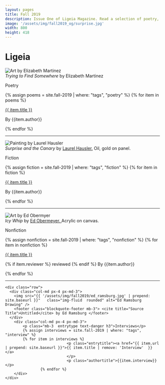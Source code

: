 ```yaml
---
layout: pages
title: Fall 2019
description: Issue One of Ligeia Magazine. Read a selection of poetry, fiction, nonfiction, and interviews.
image: '/assets/img/fall2019_og/surprise.jpg'
width: 800
height: 418
---
```

<div class="jumbotron jumbotron-fluid padding-main">
	<div class="container h-100">
		<div class="row h-100">
			<div class="col text-center my-auto pb-4">
				<div class="m-3 p-2 m-md-4 p-md-3">
					<h1 class="text-center display-4 ligeia-title">
            Ligeia
          </h1>
				</div>
			</div>
		</div>
	</div>
</div>
<div class="container mt-4">

<div class="row">
	<div class="col-md px-4 px-md-3">
	<img src="{{ '/assets/img/fall2019/elizabeth_martinez.jpg' | prepend: site.baseurl }}" class="img-fluid rounded" alt="Art by Elizabeth Martinez"/>
	<footer class="blockquote-footer mb-3"> <cite title="Source Title">Trying to Find Somewhere</cite> by Elizabeth Martinez</footer>
	</div>
	<div class="col-md px-4 px-md-3">
	<p class="mb-3 entrytype text-danger h3">Poetry</p>
	{% assign poems = site.fall-2019 | where: "tags", "poetry" %}
	{% for item in poems %}
						<p class="entrytitle"><a href="{{ item.url | prepend: site.baseurl }}">{{ item.title }}</a>
						</p>
						<p class="authortitle"><span class="entryby">By</span> {{item.author}}</p>
	    {% endfor %}
	</div>
</div>
<hr />

<div class="row">
		<div class="col-md px-4 px-md-3">
			<img src="{{ '/assets/img/fall2019/surpriseandthecanary.jpg' | prepend: site.baseurl }}" class="img-fluid rounded" alt="Painting by Laurel Hausler" />
			<footer class="blockquote-footer mb-3"> <cite title="Source Title">Surprise and the Canary</cite> by <a href="https://www.laurelhausler.com/" target="_blank">Laurel Hausler.</a> Oil, gold on panel.</footer>
		</div>
		<div class="col-md px-4 px-md-3">
		<p class="mb-3 entrytype text-danger h3">Fiction</p>
		{% assign fiction = site.fall-2019 | where: "tags", "fiction" %}
		{% for item in fiction %}
							<p class="entrytitle"><a href="{{ item.url | prepend: site.baseurl }}">{{ item.title }}</a>
							</p>
							<p class="authortitle"><span class="entryby">By</span> {{item.author}}</p>
		    {% endfor %}
		</div>
	</div>
<hr />

  <div class="row">
    <div class="col-md px-4 px-md-3">
		<img src="{{ '/assets/img/fall2019/icy_whip.jpg' | prepend: site.baseurl }}" class="img-fluid rounded" alt="Art by Ed Obermyer" />
		<footer class="blockquote-footer mb-3"> <cite title="Source Title">Icy Whip</cite> by <a href="http://www.edobermeyer.com/" target="_blank">Ed Obermeyer. </a>Acrylic on canvas.</footer>
    </div>
		<div class="col-md px-4 px-md-3">
			<p class="mb-3  entrytype text-danger h3">Nonfiction</p>
			{% assign nonfiction = site.fall-2019 | where: "tags", "nonfiction" %}
			{% for item in nonfiction %}
								<p class="entrytitle"><a href="{{ item.url | prepend: site.baseurl }}">{{ item.title }}</a>
								</p>
								<p class="authortitle"><span class="entryby">{% if item.reviewer %} reviewed {% endif %} By</span> {{item.author}}</p>
					{% endfor %}
		</div>
  </div>
  <hr />

	<div class="row">
	  <div class="col-md px-4 px-md-3">
	    <img src="{{ '/assets/img/fall2019/ed_ramsburg.jpg' | prepend: site.baseurl }}"   class="img-fluid  rounded" alt="Ed Ramsburg Drawing" />
	    <footer class="blockquote-footer mb-3"> <cite title="Source Title">Untitled</cite> by Ed Ramsburg </footer>
	  </div>
		<div class="col-md px-4 px-md-3">
			<p class="mb-3  entrytype text-danger h3">Interviews</p>
			{% assign interviews = site.fall-2019 | where: "tags", "interview" %}
			{% for item in interviews %}
								<p class="entrytitle"><a href="{{ item.url | prepend: site.baseurl }}">{{ item.title | remove: 'Interview'  }}</a>
								</p>
								<p class="authortitle">{{item.interview}}</p>
					{% endfor %}
		</div>
	</div>
</div>
